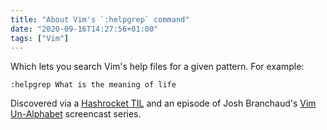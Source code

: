 ```yaml
---
title: "About Vim's `:helpgrep` command"
date: "2020-09-16T14:27:56+01:00"
tags: ["Vim"]
---
```


Which lets you search Vim's help files for a given pattern. For example:

```vim
:helpgrep What is the meaning of life
```

Discovered via a
[Hashrocket TIL](https://til.hashrocket.com/posts/hdwqjbnl65-use-helpgrep-to-search-plugin-help-files-too)
and an episode of Josh Branchaud's
[Vim Un-Alphabet](https://www.youtube.com/playlist?list=PL46-cKSxMYYCMpzXo6p0Cof8hJInYgohU)
screencast series.
